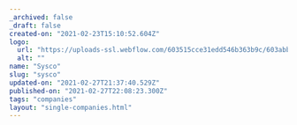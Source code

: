 ```yaml
---
_archived: false
_draft: false
created-on: "2021-02-23T15:10:52.604Z"
logo:
  url: "https://uploads-ssl.webflow.com/603515cce31edd546b363b9c/603abba2d9a3b56419df42ed_sysco.png"
  alt: ""
name: "Sysco"
slug: "sysco"
updated-on: "2021-02-27T21:37:40.529Z"
published-on: "2021-02-27T22:08:23.300Z"
tags: "companies"
layout: "single-companies.html"
---
```



